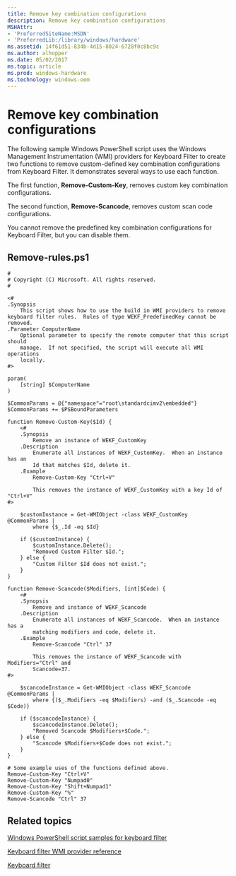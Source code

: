 ```yaml
---
title: Remove key combination configurations
description: Remove key combination configurations
MSHAttr:
- 'PreferredSiteName:MSDN'
- 'PreferredLib:/library/windows/hardware'
ms.assetid: 14f61d51-834b-4d15-8024-6728f0c8bc9c
ms.author: alhopper
ms.date: 05/02/2017
ms.topic: article
ms.prod: windows-hardware
ms.technology: windows-oem
---
```


# Remove key combination configurations


The following sample Windows PowerShell script uses the Windows Management Instrumentation (WMI) providers for Keyboard Filter to create two functions to remove custom-defined key combination configurations from Keyboard Filter. It demonstrates several ways to use each function.

The first function, **Remove-Custom-Key**, removes custom key combination configurations.

The second function, **Remove-Scancode**, removes custom scan code configurations.

You cannot remove the predefined key combination configurations for Keyboard Filter, but you can disable them.

## Remove-rules.ps1


``` syntax
#
# Copyright (C) Microsoft. All rights reserved.
#

<#
.Synopsis
    This script shows how to use the build in WMI providers to remove keyboard filter rules.  Rules of type WEKF_PredefinedKey cannot be removed.
.Parameter ComputerName
    Optional parameter to specify the remote computer that this script should
    manage.  If not specified, the script will execute all WMI operations
    locally.
#>

param(
    [string] $ComputerName
)

$CommonParams = @{"namespace"="root\standardcimv2\embedded"}
$CommonParams += $PSBoundParameters

function Remove-Custom-Key($Id) {
    <#
    .Synopsis
        Remove an instance of WEKF_CustomKey
    .Description
        Enumerate all instances of WEKF_CustomKey.  When an instance has an
        Id that matches $Id, delete it.
    .Example
        Remove-Custom-Key "Ctrl+V"

        This removes the instance of WEKF_CustomKey with a key Id of "Ctrl+V"
#>

    $customInstance = Get-WMIObject -class WEKF_CustomKey @CommonParams |
        where {$_.Id -eq $Id}

    if ($customInstance) {
        $customInstance.Delete();
        "Removed Custom Filter $Id.";
    } else {
        "Custom Filter $Id does not exist.";
    }
}

function Remove-Scancode($Modifiers, [int]$Code) {
    <#
    .Synopsis
        Remove and instance of WEKF_Scancode
    .Description
        Enumerate all instances of WEKF_Scancode.  When an instance has a
        matching modifiers and code, delete it.
    .Example
        Remove-Scancode "Ctrl" 37

        This removes the instance of WEKF_Scancode with Modifiers="Ctrl" and
        Scancode=37.
#>

    $scancodeInstance = Get-WMIObject -class WEKF_Scancode @CommonParams |
        where {($_.Modifiers -eq $Modifiers) -and ($_.Scancode -eq $Code)}

    if ($scancodeInstance) {
        $scancodeInstance.Delete();
        "Removed Scancode $Modifiers+$Code.";
    } else {
        "Scancode $Modifiers+$Code does not exist.";
    }
}

# Some example uses of the functions defined above.
Remove-Custom-Key "Ctrl+V"
Remove-Custom-Key "Numpad0"
Remove-Custom-Key "Shift+Numpad1"
Remove-Custom-Key "%"
Remove-Scancode "Ctrl" 37
```

## Related topics


[Windows PowerShell script samples for keyboard filter](keyboardfilter-powershell-script-samples.md)

[Keyboard filter WMI provider reference](keyboardfilter-wmi-provider-reference.md)

[Keyboard filter](keyboardfilter.md)

 

 







